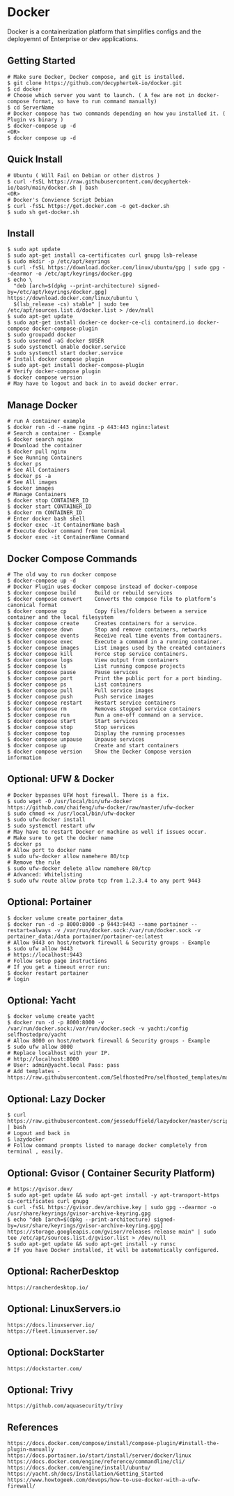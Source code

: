 Docker
=====

Docker is a containerization platform that simplifies configs and the deployemnt of 
Enterprise or dev applications. 

Getting Started
---------------

    # Make sure Docker, Docker compose, and git is installed.
    $ git clone https://github.com/decyphertek-io/docker.git
    $ cd docker
    # Choose which server you want to launch. ( A few are not in docker-compose format, so have to run command manually) 
    $ cd ServerName
    # Docker compose has two commands depending on how you installed it. ( Plugin vs binary )
    $ docker-compose up -d 
    <OR>
    $ docker compose up -d 

Quick Install
-------------

    # Ubuntu ( Will Fail on Debian or other distros )
    $ curl -fsSL https://raw.githubusercontent.com/decyphertek-io/bash/main/docker.sh | bash
    <OR>
    # Docker's Convience Script Debian
    $ curl -fsSL https://get.docker.com -o get-docker.sh
    $ sudo sh get-docker.sh

Install
-------

    $ sudo apt update
    $ sudo apt-get install ca-certificates curl gnupg lsb-release
    $ sudo mkdir -p /etc/apt/keyrings
    $ curl -fsSL https://download.docker.com/linux/ubuntu/gpg | sudo gpg --dearmor -o /etc/apt/keyrings/docker.gpg
    $ echo \
      "deb [arch=$(dpkg --print-architecture) signed-by=/etc/apt/keyrings/docker.gpg] https://download.docker.com/linux/ubuntu \
      $(lsb_release -cs) stable" | sudo tee /etc/apt/sources.list.d/docker.list > /dev/null
    $ sudo apt-get update
    $ sudo apt-get install docker-ce docker-ce-cli containerd.io docker-compose docker-compose-plugin
    $ sudo groupadd docker
    $ sudo usermod -aG docker $USER
    $ sudo systemctl enable docker.service
    $ sudo systemctl start docker.service
    # Install docker compose plugin
    $ sudo apt-get install docker-compose-plugin
    # Verify docker-compose plugin
    $ docker compose version
    # May have to logout and back in to avoid docker error.

Manage Docker
-------------

    # run A container example
    $ docker run -d --name nginx -p 443:443 nginx:latest
    # Search a container - Example
    $ docker search nginx
    # Download the container
    $ docker pull nginx
    # See Running Containers
    $ docker ps
    # See All Containers
    $ docker ps -a
    # See All images
    $ docker images
    # Manage Containers
    $ docker stop CONTAINER_ID
    $ docker start CONTAINER_ID
    $ docker rm CONTAINER_ID
    # Enter docker bash shell
    $ docker exec -it ContainerName bash
    # Execute docker command from terminal
    $ docker exec -it ContainerName Command

Docker Compose Commands
-----------------------

    # The old way to run docker compose 
    $ docker-compose up -d
    # Docker Plugin uses docker compose instead of docker-compose
    $ docker compose build 	    Build or rebuild services
    $ docker compose convert 	Converts the compose file to platform’s canonical format
    $ docker compose cp 	    Copy files/folders between a service container and the local filesystem
    $ docker compose create 	Creates containers for a service.
    $ docker compose down 	    Stop and remove containers, networks
    $ docker compose events 	Receive real time events from containers.
    $ docker compose exec 	    Execute a command in a running container.
    $ docker compose images 	List images used by the created containers
    $ docker compose kill 	    Force stop service containers.
    $ docker compose logs 	    View output from containers
    $ docker compose ls 	    List running compose projects
    $ docker compose pause 	    Pause services
    $ docker compose port 	    Print the public port for a port binding.
    $ docker compose ps 	    List containers
    $ docker compose pull 	    Pull service images
    $ docker compose push 	    Push service images
    $ docker compose restart 	Restart service containers
    $ docker compose rm 	    Removes stopped service containers
    $ docker compose run 	    Run a one-off command on a service.
    $ docker compose start 	    Start services
    $ docker compose stop 	    Stop services
    $ docker compose top 	    Display the running processes
    $ docker compose unpause 	Unpause services
    $ docker compose up 	    Create and start containers
    $ docker compose version 	Show the Docker Compose version information

Optional: UFW & Docker
----------------------

    # Docker bypasses UFW host firewall. There is a fix. 
    $ sudo wget -O /usr/local/bin/ufw-docker https://github.com/chaifeng/ufw-docker/raw/master/ufw-docker
    $ sudo chmod +x /usr/local/bin/ufw-docker
    $ sudo ufw-docker install
    $ sudo systemctl restart ufw
    # May have to restart Docker or machine as well if issues occur. 
    # Make sure to get the docker name
    $ docker ps
    # Allow port to docker name
    $ sudo ufw-docker allow namehere 80/tcp
    # Remove the rule
    $ sudo ufw-docker delete allow namehere 80/tcp
    # Advanced: Whitelisting
    $ sudo ufw route allow proto tcp from 1.2.3.4 to any port 9443

Optional: Portainer
-------------------

    $ docker volume create portainer_data
    $ docker run -d -p 8000:8000 -p 9443:9443 --name portainer --restart=always -v /var/run/docker.sock:/var/run/docker.sock -v portainer_data:/data portainer/portainer-ce:latest
    # Allow 9443 on host/network firewall & Security groups - Example
    $ sudo ufw allow 9443
    # https://localhost:9443
    # Follow setup page instructions
    # If you get a timeout error run:
    $ docker restart portainer
    # login

Optional: Yacht
---------------

    $ docker volume create yacht
    $ docker run -d -p 8000:8000 -v /var/run/docker.sock:/var/run/docker.sock -v yacht:/config selfhostedpro/yacht
    # Allow 8000 on host/network firewall & Security groups - Example
    $ sudo ufw allow 8000
    # Replace localhost with your IP.
    # http://localhost:8000
    # User: admin@yacht.local Pass: pass
    # Add templates - https://raw.githubusercontent.com/SelfhostedPro/selfhosted_templates/master/Template/yacht.json 

Optional: Lazy Docker
---------------------

    $ curl https://raw.githubusercontent.com/jesseduffield/lazydocker/master/scripts/install_update_linux.sh | bash
    # Logout and back in
    $ lazydocker
    # Follow command prompts listed to manage docker completely from terminal , easily. 

Optional: Gvisor ( Container Security Platform)
----------------

    # https://gvisor.dev/
    $ sudo apt-get update && sudo apt-get install -y apt-transport-https ca-certificates curl gnupg
    $ curl -fsSL https://gvisor.dev/archive.key | sudo gpg --dearmor -o /usr/share/keyrings/gvisor-archive-keyring.gpg
    $ echo "deb [arch=$(dpkg --print-architecture) signed-by=/usr/share/keyrings/gvisor-archive-keyring.gpg] https://storage.googleapis.com/gvisor/releases release main" | sudo tee /etc/apt/sources.list.d/gvisor.list > /dev/null
    $ sudo apt-get update && sudo apt-get install -y runsc
    # If you have Docker installed, it will be automatically configured.

Optional: RacherDesktop
-----------------------

    https://rancherdesktop.io/

Optional: LinuxServers.io
-------------------------

    https://docs.linuxserver.io/
    https://fleet.linuxserver.io/

Optional: DockStarter
---------------------

    https://dockstarter.com/


Optional: Trivy
---------------

    https://github.com/aquasecurity/trivy

References
----------

    https://docs.docker.com/compose/install/compose-plugin/#install-the-plugin-manually
    https://docs.portainer.io/start/install/server/docker/linux
    https://docs.docker.com/engine/reference/commandline/cli/
    https://docs.docker.com/engine/install/ubuntu/
    https://yacht.sh/docs/Installation/Getting_Started
    https://www.howtogeek.com/devops/how-to-use-docker-with-a-ufw-firewall/

